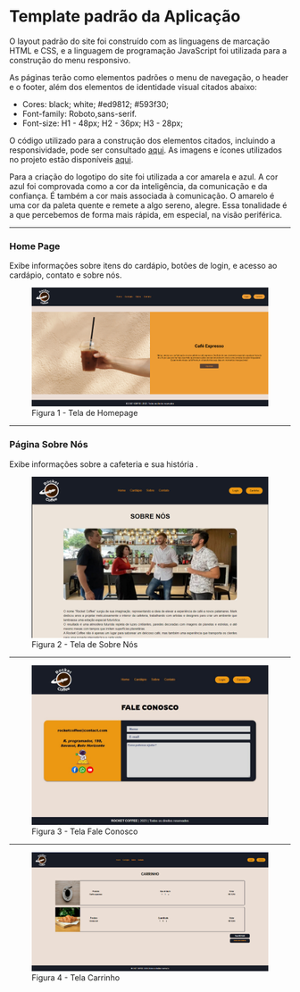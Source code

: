 # Template padrão da Aplicação

O layout padrão do site foi construído com as linguagens de marcação HTML e CSS, e a linguagem de programação JavaScript foi utilizada para a construção do menu responsivo.

As páginas terão como elementos padrões o menu de navegação, o header e o footer, além dos elementos de identidade visual citados abaixo:

<ul>
<li>Cores: black; white; #ed9812; #593f30; </li>
<li>Font-family: Roboto,sans-serif.</li>
<li>Font-size: H1 - 48px; H2 - 36px; H3 - 28px;  </li>
</ul>
  
O código utilizado para a construção dos elementos citados, incluindo a responsividade, pode ser consultado <a href="https://github.com/ICEI-PUC-Minas-PMV-ADS/pmv-ads-2023-2-e1-proj-web-t1-expresso-virtual/tree/main/codigo-fonte">aqui</a>. As imagens e ícones utilizados no projeto estão disponíveis <a href="https://github.com/ICEI-PUC-Minas-PMV-ADS/pmv-ads-2023-2-e1-proj-web-t1-expresso-virtual/tree/main/documentos/img">aqui</a>.

<p>Para a criação do logotipo do site foi utilizada a cor amarela e azul. A cor azul foi comprovada como a cor da inteligência, da comunicação e da confiança. É também a cor mais associada à comunicação. O amarelo é uma cor da paleta quente e remete a algo sereno, alegre. Essa tonalidade é a que percebemos de forma mais rápida, em especial, na visão periférica.  </p>
<hr>
<h3><b>Home Page</b></h3>
<p>Exibe informações sobre itens do cardápio, botões de login, e acesso ao cardápio, contato e sobre nós.</p>
<figure> 
  <img src="img/home page.png">
  <figcaption> Figura 1 - Tela de Homepage
</figure> 
<hr>
<h3><b>Página Sobre Nós</b></h3>
<p>Exibe informações sobre a cafeteria e sua história .</p>
<figure> 
  <img src="img/SobreNos.png">
  <figcaption>Figura 2 - Tela de Sobre Nós    
</figure> 
<hr>

<figure> 
  <img src="img/FaleConosco.JPG">
    <figcaption>Figura 3 - Tela Fale Conosco
</figure> 
<hr>
<figure> 
  <img src="img/Carrinho.png">
    <figcaption>Figura 4 - Tela Carrinho
</figure> 
